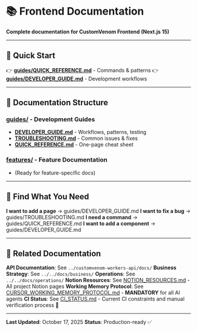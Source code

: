 # 📚 Frontend Documentation

**Complete documentation for CustomVenom Frontend (Next.js 15)**

---

## 🚀 Quick Start

👉 **[guides/QUICK_REFERENCE.md](./guides/QUICK_REFERENCE.md)** - Commands & patterns
👉 **[guides/DEVELOPER_GUIDE.md](./guides/DEVELOPER_GUIDE.md)** - Development workflows

---

## 📁 Documentation Structure

### [guides/](./guides/) - Development Guides

- **[DEVELOPER_GUIDE.md](./guides/DEVELOPER_GUIDE.md)** - Workflows, patterns, testing
- **[TROUBLESHOOTING.md](./guides/TROUBLESHOOTING.md)** - Common issues & fixes
- **[QUICK_REFERENCE.md](./guides/QUICK_REFERENCE.md)** - One-page cheat sheet

### [features/](./features/) - Feature Documentation

- (Ready for feature-specific docs)

---

## 🎯 Find What You Need

**I want to add a page** → guides/DEVELOPER_GUIDE.md
**I want to fix a bug** → guides/TROUBLESHOOTING.md
**I need a command** → guides/QUICK_REFERENCE.md
**I want to add a component** → guides/DEVELOPER_GUIDE.md

---

## 🔗 Related Documentation

**API Documentation**: See `../customvenom-workers-api/docs/`
**Business Strategy**: See `../../docs/business/`
**Operations**: See `../../docs/operations/`
**Notion Resources**: See [NOTION_RESOURCES.md](./NOTION_RESOURCES.md) - All project Notion pages
**Working Memory Protocol**: See [CURSOR_WORKING_MEMORY_PROTOCOL.md](./CURSOR_WORKING_MEMORY_PROTOCOL.md) - **MANDATORY** for all AI agents
**CI Status**: See [CI_STATUS.md](./CI_STATUS.md) - Current CI constraints and manual verification process 🚧

---

**Last Updated**: October 17, 2025
**Status**: Production-ready ✅
